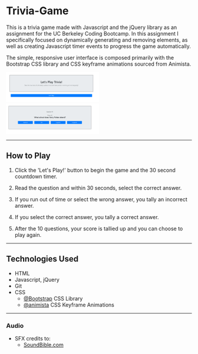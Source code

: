 # Trivia-Game
This is a trivia game made with Javascript and the jQuery library as an assignment for the UC Berkeley Coding Bootcamp. In this assignment I specifically focused on dynamically generating and removing elements, as well as creating Javascript timer events to progress the game automatically.

The simple, responsive user interface is composed primarily with the Bootstrap CSS library and CSS keyframe animations sourced from Animista.

<img src="assets/images/screen1.PNG" width="50%">
<img src="assets/images/screen2.PNG" width="50%">

---
## How to Play

1. Click the 'Let's Play!' button to begin the game and the 30 second countdown timer.

1. Read the question and within 30 seconds, select the correct answer.

1. If you run out of time or select the wrong answer, you tally an incorrect answer.

1. If you select the correct answer, you tally a correct answer.

1. After the 10 questions, your score is tallied up and you can choose to play again.

---

## Technologies Used
* HTML
* Javascript, jQuery
* Git
* CSS
    * [@Bootstrap](https://getbootstrap.com/) CSS Library
    * [@animista](http://animista.net/) CSS Keyframe Animations

---

### Audio 

* SFX credits to:
    * [SoundBible.com](www.soundbible.com)